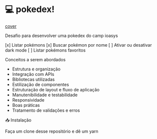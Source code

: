# 💻 pokedex!

[cover](https://user-images.githubusercontent.com/35613507/156272468-180d57a4-6a75-45dd-aef0-d3bb6a844155.jpg)


Desafio para desenvolver uma pokedex do camp ioasys

[x] Listar pokémons
[x] Buscar pokémon por nome
[ ] Ativar ou desativar dark mode
[ ] Listar pokémons favoritos

Conceitos a serem abordados

- Estrutura e organização
- Integração com APIs
- Bibliotecas utilizadas
- Estilização de componentes
- Estruturação de layout e fluxo de aplicação
- Manutenibilidade e testabilidade
- Responsividade
- Boas práticas
- Tratamento de validações e erros

📥 Instalação

Faça um clone desse repositório e dê um yarn
